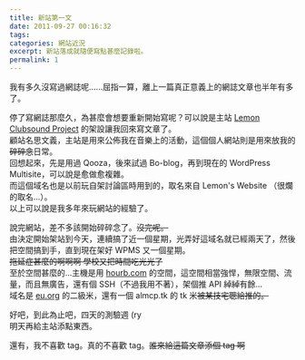 ```yaml
---
title: 新站第一文
date: 2011-09-27 00:16:32
tags:
categories: 網站近況
excerpt: 新站落成就隨便寫點甚麼記錄啦。
permalink: 1
---
```

我有多久沒寫過網誌呢......屈指一算，離上一篇真正意義上的網誌文章也半年有多了。

停了寫網誌那麼久，為甚麼會想要重新開始寫呢？可以說是主站 [Lemon Clubsound Project][1] 的架設讓我回來寫文章了。  
顧站名思文義，主站是用來公佈我在音樂上的活動，這個個人網站則是用來放我的~~碎碎念~~日常。  
回想起來，先是用過 Qooza，後來試過 Bo-blog，再到現在的 WordPress Multisite，可以說是愈做愈複雜。  
而這個域名也是以前玩自架討論區時用到的，取名來自 Lemon's Website （很爛的取名...）。  
以上可以說是我多年來玩網站的經驗了。

說完網站，差不多該開始碎碎念了。~~沒完呢。~~  
由決定開始架站到今天，連續搞了近一個星期，光弄好這域名就已經兩天了，然後把空間搞到手，直到現在架好 WPMS 又一個星期。  
~~拖延症甚麼的啊啊啊 學校又把時間吃光光了~~  
至於空間甚麼的...主機是用 [hourb.com][2] 的空間，這空間相當強悍，無限空間、流量，而且無廣告，還有個 SSH（不過我用不著），架個推 API 綽綽有餘...  
域名是 [eu.org][3] 的二級米，還有一個 almcp.tk 的 tk 米~~被某技宅聰給推的。~~

好吧，到此為止吧，四天的測驗週 (ry  
明天再給主站添點東西。

還有，我不喜歡 tag。真的不喜歡 tag。~~誰來給這篇文章添個 tag 啊~~

[1]: http://racom.info/
[2]: http://hourb.com
[3]: http://eu.org
